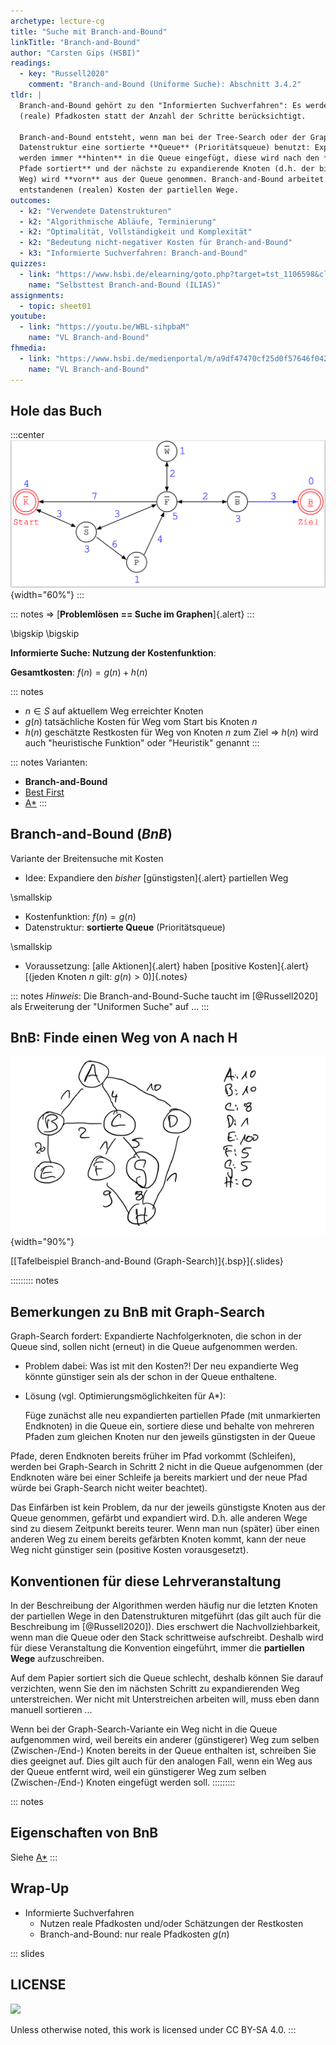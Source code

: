 ```yaml
---
archetype: lecture-cg
title: "Suche mit Branch-and-Bound"
linkTitle: "Branch-and-Bound"
author: "Carsten Gips (HSBI)"
readings:
  - key: "Russell2020"
    comment: "Branch-and-Bound (Uniforme Suche): Abschnitt 3.4.2"
tldr: |
  Branch-and-Bound gehört zu den "Informierten Suchverfahren": Es werden
  (reale) Pfadkosten statt der Anzahl der Schritte berücksichtigt.

  Branch-and-Bound entsteht, wenn man bei der Tree-Search oder der Graph-Search für die
  Datenstruktur eine sortierte **Queue** (Prioritätsqueue) benutzt: Expandierte Nachfolger
  werden immer **hinten** in die Queue eingefügt, diese wird nach den **Kosten der partiellen
  Pfade sortiert** und der nächste zu expandierende Knoten (d.h. der bisher günstigste partielle
  Weg) wird **vorn** aus der Queue genommen. Branch-and-Bound arbeitet mit den bisher
  entstandenen (realen) Kosten der partiellen Wege.
outcomes:
  - k2: "Verwendete Datenstrukturen"
  - k2: "Algorithmische Abläufe, Terminierung"
  - k2: "Optimalität, Vollständigkeit und Komplexität"
  - k2: "Bedeutung nicht-negativer Kosten für Branch-and-Bound"
  - k3: "Informierte Suchverfahren: Branch-and-Bound"
quizzes:
  - link: "https://www.hsbi.de/elearning/goto.php?target=tst_1106598&client_id=FH-Bielefeld"
    name: "Selbsttest Branch-and-Bound (ILIAS)"
assignments:
  - topic: sheet01
youtube:
  - link: "https://youtu.be/WBL-sihpbaM"
    name: "VL Branch-and-Bound"
fhmedia:
  - link: "https://www.hsbi.de/medienportal/m/a9df47470cf25d0f57646f04280a04e6ff323f142151641b95c76b47ba0bcd10cca5d53d287842e551e119a6b9ba21609f7ddc05c38aca416115e14f9104810a"
    name: "VL Branch-and-Bound"
---
```



## Hole das Buch

:::center
![](images/graph.png){width="60%"}
:::

::: notes
=> [**Problemlösen == Suche im Graphen**]{.alert}
:::

\bigskip
\bigskip

**Informierte Suche: Nutzung der Kostenfunktion**:

**Gesamtkosten**: $f(n) = g(n) + h(n)$

::: notes
*   $n \in S$ auf aktuellem Weg erreichter Knoten
*   $g(n)$ tatsächliche Kosten für Weg vom Start bis Knoten $n$
*   $h(n)$ geschätzte Restkosten für Weg von Knoten $n$ zum Ziel
    => $h(n)$ wird auch "heuristische Funktion" oder "Heuristik" genannt
:::

::: notes
Varianten:
*   **Branch-and-Bound**
*   [Best First](bestfirst.md)
*   [A*](astar.md)
:::


## Branch-and-Bound (*BnB*)

Variante der Breitensuche mit Kosten

*   Idee: Expandiere den *bisher* [günstigsten]{.alert} partiellen Weg

\smallskip

*   Kostenfunktion: $f(n) = g(n)$
*   Datenstruktur: **sortierte Queue** (Prioritätsqueue)

\smallskip

*   Voraussetzung: [alle Aktionen]{.alert} haben [positive Kosten]{.alert}
    [(jeden Knoten $n$ gilt: $g(n) > 0$)]{.notes}

::: notes
*Hinweis*: Die Branch-and-Bound-Suche taucht im [@Russell2020] als Erweiterung
der "Uniformen Suche" auf ...
:::

## BnB: Finde einen Weg von A nach H

![](images/tafelbeispiel.png){width="90%"}

[[Tafelbeispiel Branch-and-Bound (Graph-Search)]{.bsp}]{.slides}


::::::::: notes
## Bemerkungen zu BnB mit Graph-Search

Graph-Search fordert: Expandierte Nachfolgerknoten, die schon in der Queue
sind, sollen nicht (erneut) in die Queue aufgenommen werden.

*   Problem dabei: Was ist mit den Kosten?! Der neu expandierte Weg könnte
    günstiger sein als der schon in der Queue enthaltene.

*   Lösung (vgl. Optimierungsmöglichkeiten für A\*):

    Füge zunächst alle neu expandierten partiellen Pfade (mit unmarkierten
    Endknoten) in die Queue ein, sortiere diese und behalte von mehreren
    Pfaden zum gleichen Knoten nur den jeweils günstigsten in der Queue

Pfade, deren Endknoten bereits früher im Pfad vorkommt (Schleifen), werden
bei Graph-Search in Schritt 2 nicht in die Queue aufgenommen (der Endknoten
wäre bei einer Schleife ja bereits markiert und der neue Pfad würde bei
Graph-Search nicht weiter beachtet).

Das Einfärben ist kein Problem, da nur der jeweils günstigste Knoten aus der
Queue genommen, gefärbt und expandiert wird. D.h. alle anderen Wege sind zu
diesem Zeitpunkt bereits teurer. Wenn man nun (später) über einen anderen Weg
zu einem bereits gefärbten Knoten kommt, kann der neue Weg nicht günstiger sein
(positive Kosten vorausgesetzt).


## Konventionen für diese Lehrveranstaltung

In der Beschreibung der Algorithmen werden häufig nur die letzten Knoten der partiellen Wege
in den Datenstrukturen mitgeführt (das gilt auch für die Beschreibung im [@Russell2020]). Dies
erschwert die Nachvollziehbarkeit, wenn man die Queue oder den Stack schrittweise aufschreibt.
Deshalb wird für diese Veranstaltung die Konvention eingeführt, immer die **partiellen Wege**
aufzuschreiben.

Auf dem Papier sortiert sich die Queue schlecht, deshalb können Sie darauf verzichten,
wenn Sie den im nächsten Schritt zu expandierenden Weg unterstreichen. Wer nicht mit
Unterstreichen arbeiten will, muss eben dann manuell sortieren ...

Wenn bei der Graph-Search-Variante ein Weg nicht in die Queue aufgenommen wird, weil
bereits ein anderer (günstigerer) Weg zum selben (Zwischen-/End-) Knoten bereits in der
Queue enthalten ist, schreiben Sie dies geeignet auf. Dies gilt auch für den analogen
Fall, wenn ein Weg aus der Queue entfernt wird, weil ein günstigerer Weg zum selben
(Zwischen-/End-) Knoten eingefügt werden soll.
:::::::::


::: notes
## Eigenschaften von BnB

Siehe [A*](astar.md)
:::


## Wrap-Up

*   Informierte Suchverfahren
    *   Nutzen reale Pfadkosten und/oder Schätzungen der Restkosten
    *   Branch-and-Bound: nur reale Pfadkosten $g(n)$







<!-- DO NOT REMOVE - THIS IS A LAST SLIDE TO INDICATE THE LICENSE AND POSSIBLE EXCEPTIONS (IMAGES, ...). -->
::: slides
## LICENSE
![](https://licensebuttons.net/l/by-sa/4.0/88x31.png)

Unless otherwise noted, this work is licensed under CC BY-SA 4.0.
:::
